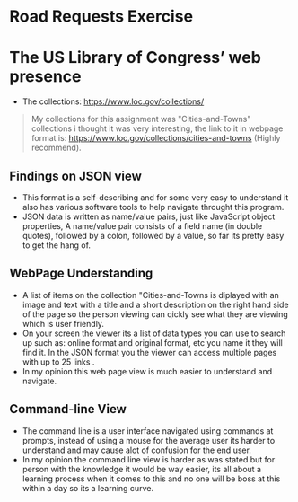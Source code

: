  # Road Requests Exercise

# The US Library of Congress’ web presence
* The collections: https://www.loc.gov/collections/
 

> My collections for this assignment  was "Cities-and-Towns" collections i thought it was very interesting, the link to it in webpage format is:
https://www.loc.gov/collections/cities-and-towns (Highly recommend).


## Findings on JSON view
* This format is a self-describing and for some very easy to understand it also has various software tools to help navigate throught this program.
* JSON data is written as name/value pairs, just like JavaScript object properties, A name/value pair consists of a field name (in double quotes), followed by a colon, followed by a value, so far its pretty easy to get the hang of.

  
## WebPage Understanding

* A list of items on the collection "Cities-and-Towns is diplayed with an image and text with a title and a short description on the right hand side of the page so the person viewing can qickly see what they are viewing which is user friendly.
* On your screen the viewer its a list of data types you can use to search up such as: online format and original format, etc you name it they will find it. In the JSON format you the viewer can access multiple pages with up to 25 links .
* In my opinion this web page view is much easier to understand and navigate.

## Command-line View
* The command line is a user interface navigated using commands at prompts, instead of using a mouse for the average user its harder to understand and may cause alot of confusion for the end user.
* In my opinion the command line view is harder as was stated but for person with the knowledge it would be way easier, its all about a learning process when it comes to this and no one will be boss at this within a day so its a learning curve. 




   
 
